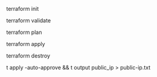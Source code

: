 terraform init

terraform validate

terraform plan

terraform apply

terraform destroy


t apply -auto-approve && t output public_ip > public-ip.txt